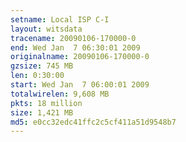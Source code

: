 ```yaml
---
setname: Local ISP C-I
layout: witsdata
tracename: 20090106-170000-0
end: Wed Jan  7 06:30:01 2009
originalname: 20090106-170000-0
gzsize: 745 MB
len: 0:30:00
start: Wed Jan  7 06:00:01 2009
totalwirelen: 9,608 MB
pkts: 18 million
size: 1,421 MB
md5: e0cc32edc41ffc2c5cf411a51d9548b7
---
```

